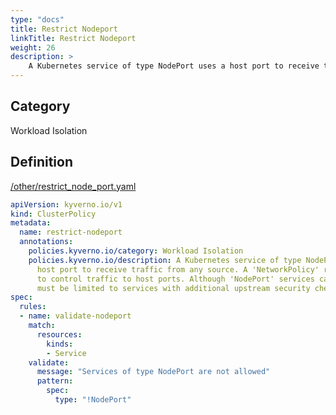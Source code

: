 ```yaml
---
type: "docs"
title: Restrict Nodeport
linkTitle: Restrict Nodeport
weight: 26
description: >
    A Kubernetes service of type NodePort uses a host port to receive traffic from any source. A 'NetworkPolicy' resource cannot be used to control traffic to host ports. Although 'NodePort' services can be useful, their use must be limited to services with additional upstream security checks.
---
```


## Category
Workload Isolation

## Definition
[/other/restrict_node_port.yaml](https://github.com/kyverno/policies/raw/main//other/restrict_node_port.yaml)

```yaml
apiVersion: kyverno.io/v1
kind: ClusterPolicy
metadata:
  name: restrict-nodeport
  annotations:
    policies.kyverno.io/category: Workload Isolation
    policies.kyverno.io/description: A Kubernetes service of type NodePort uses a 
      host port to receive traffic from any source. A 'NetworkPolicy' resource cannot be used 
      to control traffic to host ports. Although 'NodePort' services can be useful, their use 
      must be limited to services with additional upstream security checks.
spec:
  rules:
  - name: validate-nodeport
    match:
      resources:
        kinds:
        - Service
    validate:
      message: "Services of type NodePort are not allowed"
      pattern: 
        spec:
          type: "!NodePort"


```
